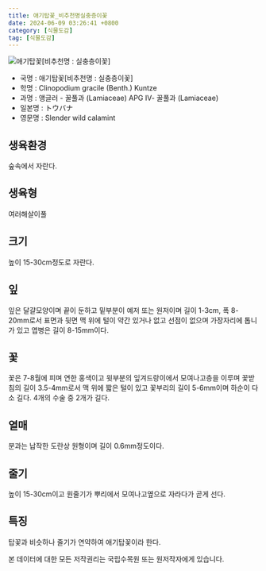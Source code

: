 ```yaml
---
title: 애기탑꽃_비추천명실충층이꽃
date: 2024-06-09 03:26:41 +0800
category: [식물도감]
tag: [식물도감]
---
```




![애기탑꽃[비추천명 : 실충층이꽃]](/fileUpload/plants/basic/Labiatae/Clinopodium/15916/15916_2_th2.jpg)
- 국명 : 애기탑꽃[비추천명 : 실충층이꽃]
- 학명 : Clinopodium gracile (Benth.) Kuntze
- 과명 : 앵글러 - 꿀풀과 (Lamiaceae) APG Ⅳ- 꿀풀과 (Lamiaceae)
- 일본명 : トウバナ
- 영문명 : Slender wild calamint


## 생육환경
숲속에서 자란다.
## 생육형
여러해살이풀
## 크기
높이 15-30cm정도로 자란다.
## 잎
잎은 달걀모양이며 끝이 둔하고 밑부분이 예저 또는 원저이며 길이 1-3cm, 폭 8-20mm로서 표면과 뒷면 맥 위에 털이 약간 있거나 없고 선점이 없으며 가장자리에 톱니가 있고 엽병은 길이 8-15mm이다.
## 꽃
꽃은 7-8월에 피며 연한 홍색이고 윗부분의 잎겨드랑이에서 모여나고층을 이루며 꽃받침의 길이 3.5-4mm로서 맥 위에 짧은 털이 있고 꽃부리의 길이 5-6mm이며 하순이 다소 길다. 4개의 수술 중 2개가 길다.
## 열매
분과는 납작한 도란상 원형이며 길이 0.6mm정도이다.
## 줄기
높이 15-30cm이고 원줄기가 뿌리에서 모여나고옆으로 자라다가 곧게 선다.
## 특징
탑꽃과 비슷하나 줄기가 연약하여 애기탑꽃이라 한다.






본 데이터에 대한 모든 저작권리는 국립수목원 또는 원저작자에게 있습니다.
